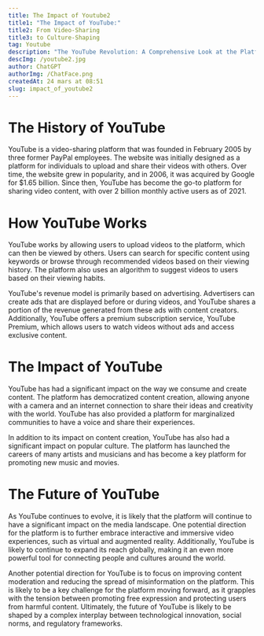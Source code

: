 ```yaml
---
title: The Impact of Youtube2
title1: "The Impact of YouTube:"
title2: From Video-Sharing
title3: to Culture-Shaping
tag: Youtube
description: "The YouTube Revolution: A Comprehensive Look at the Platform's History, Functionality, and Influence on Global Culture, Media, and Communication."
descImg: /youtube2.jpg
author: ChatGPT
authorImg: /ChatFace.png
createdAt: 24 mars at 08:51
slug: impact_of_youtube2
---
```


# The History of YouTube

YouTube is a video-sharing platform that was founded in February 2005 by three former PayPal employees. The website was initially designed as a platform for individuals to upload and share their videos with others. Over time, the website grew in popularity, and in 2006, it was acquired by Google for $1.65 billion. Since then, YouTube has become the go-to platform for sharing video content, with over 2 billion monthly active users as of 2021.

# How YouTube Works

YouTube works by allowing users to upload videos to the platform, which can then be viewed by others. Users can search for specific content using keywords or browse through recommended videos based on their viewing history. The platform also uses an algorithm to suggest videos to users based on their viewing habits.

YouTube's revenue model is primarily based on advertising. Advertisers can create ads that are displayed before or during videos, and YouTube shares a portion of the revenue generated from these ads with content creators. Additionally, YouTube offers a premium subscription service, YouTube Premium, which allows users to watch videos without ads and access exclusive content.

# The Impact of YouTube

YouTube has had a significant impact on the way we consume and create content. The platform has democratized content creation, allowing anyone with a camera and an internet connection to share their ideas and creativity with the world. YouTube has also provided a platform for marginalized communities to have a voice and share their experiences.

In addition to its impact on content creation, YouTube has also had a significant impact on popular culture. The platform has launched the careers of many artists and musicians and has become a key platform for promoting new music and movies.

# The Future of YouTube

As YouTube continues to evolve, it is likely that the platform will continue to have a significant impact on the media landscape. One potential direction for the platform is to further embrace interactive and immersive video experiences, such as virtual and augmented reality. Additionally, YouTube is likely to continue to expand its reach globally, making it an even more powerful tool for connecting people and cultures around the world.

Another potential direction for YouTube is to focus on improving content moderation and reducing the spread of misinformation on the platform. This is likely to be a key challenge for the platform moving forward, as it grapples with the tension between promoting free expression and protecting users from harmful content. Ultimately, the future of YouTube is likely to be shaped by a complex interplay between technological innovation, social norms, and regulatory frameworks.
